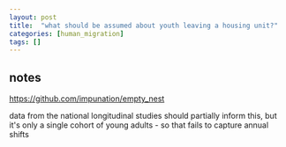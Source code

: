 ```yaml
---
layout: post
title:  "what should be assumed about youth leaving a housing unit?"
categories: [human_migration]
tags: []
---
```


## notes

https://github.com/impunation/empty_nest

data from the national longitudinal studies should partially inform this, but it's only a single cohort of young adults - so that fails to capture annual shifts
